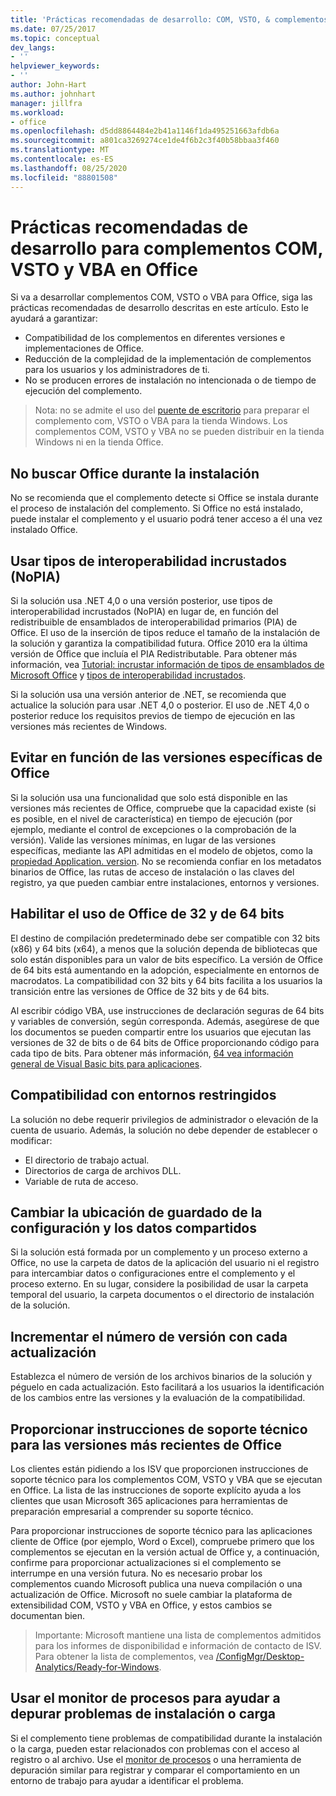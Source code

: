 ```yaml
---
title: 'Prácticas recomendadas de desarrollo: COM, VSTO, & complementos VBA en Office'
ms.date: 07/25/2017
ms.topic: conceptual
dev_langs:
- ''
helpviewer_keywords:
- ''
author: John-Hart
ms.author: johnhart
manager: jillfra
ms.workload:
- office
ms.openlocfilehash: d5dd8864484e2b41a1146f1da495251663afdb6a
ms.sourcegitcommit: a801ca3269274ce1de4f6b2c3f40b58bbaa3f460
ms.translationtype: MT
ms.contentlocale: es-ES
ms.lasthandoff: 08/25/2020
ms.locfileid: "88801508"
---
```

# <a name="development-best-practices-for-com-vsto-and-vba-add-ins-in-office"></a>Prácticas recomendadas de desarrollo para complementos COM, VSTO y VBA en Office
  Si va a desarrollar complementos COM, VSTO o VBA para Office, siga las prácticas recomendadas de desarrollo descritas en este artículo.   Esto le ayudará a garantizar:

- Compatibilidad de los complementos en diferentes versiones e implementaciones de Office.
- Reducción de la complejidad de la implementación de complementos para los usuarios y los administradores de ti.
- No se producen errores de instalación no intencionada o de tiempo de ejecución del complemento.

>Nota: no se admite el uso del [puente de escritorio](/windows/uwp/porting/desktop-to-uwp-root) para preparar el complemento com, VSTO o VBA para la tienda Windows. Los complementos COM, VSTO y VBA no se pueden distribuir en la tienda Windows ni en la tienda Office.

## <a name="do-not-check-for-office-during-installation"></a>No buscar Office durante la instalación
 No se recomienda que el complemento detecte si Office se instala durante el proceso de instalación del complemento. Si Office no está instalado, puede instalar el complemento y el usuario podrá tener acceso a él una vez instalado Office.

## <a name="use-embedded-interop-types-nopia"></a>Usar tipos de interoperabilidad incrustados (NoPIA)
Si la solución usa .NET 4,0 o una versión posterior, use tipos de interoperabilidad incrustados (NoPIA) en lugar de, en función del redistribuible de ensamblados de interoperabilidad primarios (PIA) de Office. El uso de la inserción de tipos reduce el tamaño de la instalación de la solución y garantiza la compatibilidad futura. Office 2010 era la última versión de Office que incluía el PIA Redistributable. Para obtener más información, vea [Tutorial: incrustar información de tipos de ensamblados de Microsoft Office](https://msdn.microsoft.com/library/ee317478.aspx) y [tipos de interoperabilidad incrustados](/windows/uwp/porting/desktop-to-uwp-root).

Si la solución usa una versión anterior de .NET, se recomienda que actualice la solución para usar .NET 4,0 o posterior. El uso de .NET 4,0 o posterior reduce los requisitos previos de tiempo de ejecución en las versiones más recientes de Windows.

## <a name="avoid-depending-on-specific-office-versions"></a>Evitar en función de las versiones específicas de Office
Si la solución usa una funcionalidad que solo está disponible en las versiones más recientes de Office, compruebe que la capacidad existe (si es posible, en el nivel de característica) en tiempo de ejecución (por ejemplo, mediante el control de excepciones o la comprobación de la versión). Valide las versiones mínimas, en lugar de las versiones específicas, mediante las API admitidas en el modelo de objetos, como la [propiedad Application. version](<xref:Microsoft.Office.Interop.Excel._Application.Version%2A>). No se recomienda confiar en los metadatos binarios de Office, las rutas de acceso de instalación o las claves del registro, ya que pueden cambiar entre instalaciones, entornos y versiones.

## <a name="enable-both-32-bit-and-64-bit-office-usage"></a>Habilitar el uso de Office de 32 y de 64 bits
El destino de compilación predeterminado debe ser compatible con 32 bits (x86) y 64 bits (x64), a menos que la solución dependa de bibliotecas que solo están disponibles para un valor de bits específico. La versión de Office de 64 bits está aumentando en la adopción, especialmente en entornos de macrodatos. La compatibilidad con 32 bits y 64 bits facilita a los usuarios la transición entre las versiones de Office de 32 bits y de 64 bits.

Al escribir código VBA, use instrucciones de declaración seguras de 64 bits y variables de conversión, según corresponda. Además, asegúrese de que los documentos se pueden compartir entre los usuarios que ejecutan las versiones de 32 de bits o de 64 bits de Office proporcionando código para cada tipo de bits. Para obtener más información, [64 vea información general de Visual Basic bits para aplicaciones](/office/vba/Language/Concepts/Getting-Started/64-bit-visual-basic-for-applications-overview).

## <a name="support-restricted-environments"></a>Compatibilidad con entornos restringidos
La solución no debe requerir privilegios de administrador o elevación de la cuenta de usuario. Además, la solución no debe depender de establecer o modificar:

- El directorio de trabajo actual.
- Directorios de carga de archivos DLL.
- Variable de ruta de acceso.

## <a name="change-the-save-location-of-shared-data-and-settings"></a>Cambiar la ubicación de guardado de la configuración y los datos compartidos
Si la solución está formada por un complemento y un proceso externo a Office, no use la carpeta de datos de la aplicación del usuario ni el registro para intercambiar datos o configuraciones entre el complemento y el proceso externo. En su lugar, considere la posibilidad de usar la carpeta temporal del usuario, la carpeta documentos o el directorio de instalación de la solución.

## <a name="increment-the-version-number-with-each-update"></a>Incrementar el número de versión con cada actualización
Establezca el número de versión de los archivos binarios de la solución y péguelo en cada actualización. Esto facilitará a los usuarios la identificación de los cambios entre las versiones y la evaluación de la compatibilidad.

## <a name="provide-support-statements-for-the-latest-versions-of-office"></a>Proporcionar instrucciones de soporte técnico para las versiones más recientes de Office
Los clientes están pidiendo a los ISV que proporcionen instrucciones de soporte técnico para los complementos COM, VSTO y VBA que se ejecutan en Office. La lista de las instrucciones de soporte explícito ayuda a los clientes que usan Microsoft 365 aplicaciones para herramientas de preparación empresarial a comprender su soporte técnico.

Para proporcionar instrucciones de soporte técnico para las aplicaciones cliente de Office (por ejemplo, Word o Excel), compruebe primero que los complementos se ejecutan en la versión actual de Office y, a continuación, confirme para proporcionar actualizaciones si el complemento se interrumpe en una versión futura. No es necesario probar los complementos cuando Microsoft publica una nueva compilación o una actualización de Office. Microsoft no suele cambiar la plataforma de extensibilidad COM, VSTO y VBA en Office, y estos cambios se documentan bien.

>Importante: Microsoft mantiene una lista de complementos admitidos para los informes de disponibilidad e información de contacto de ISV. Para obtener la lista de complementos, vea [/ConfigMgr/Desktop-Analytics/Ready-for-Windows](/configmgr/desktop-analytics/ready-for-windows).

## <a name="use-process-monitor-to-help-debug-installation-or-loading-issues"></a>Usar el monitor de procesos para ayudar a depurar problemas de instalación o carga
Si el complemento tiene problemas de compatibilidad durante la instalación o la carga, pueden estar relacionados con problemas con el acceso al registro o al archivo. Use el [monitor de procesos](/sysinternals/downloads/procmon) o una herramienta de depuración similar para registrar y comparar el comportamiento en un entorno de trabajo para ayudar a identificar el problema.
